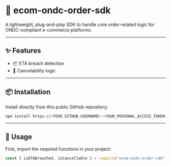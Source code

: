 # 🛒 ecom-ondc-order-sdk

A lightweight, plug-and-play SDK to handle core order-related logic for ONDC-compliant e-commerce platforms.

---

## ✨ Features

- 📦 ETA breach detection
- 🔁 Cancelability logic

---

## 📦 Installation

Install directly from this public GitHub repository:

```bash
npm install https://<YOUR_GITHUB_USERNAME>:<YOUR_PERSONAL_ACCESS_TOKEN>@github.com/navya-app/ecom-ondc-util-sdk

```
---

## 🧩 Usage

First, import the required functions in your project:

```js
const { isETABreached, isCancellable } = require("ecom-ondc-order-sdk");
